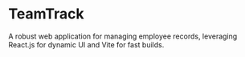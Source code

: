 # TeamTrack
A robust web application for managing employee records, leveraging React.js for dynamic UI and Vite for fast
builds.
